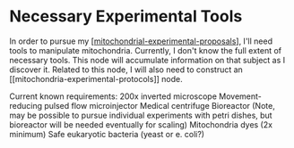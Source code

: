 # Necessary Experimental Tools

In order to pursue my [[mitochondrial-experimental-proposals]], I'll need tools to manipulate mitochondria.  Currently, I don't know the full extent of necessary tools.  This node will accumulate information on that subject as I discover it.  Related to this node, I will also need to construct an [[mitochondria-experimental-protocols]] node.

Current known requirements:
200x inverted microscope
Movement-reducing pulsed flow microinjector
Medical centrifuge
Bioreactor (Note, may be possible to pursue individual experiments with petri dishes, but bioreactor will be needed eventually for scaling)
Mitochondria dyes (2x minimum)
Safe eukaryotic bacteria (yeast or e. coli?)

[//begin]: # "Autogenerated link references for markdown compatibility"
[mitochondrial-experimental-proposals]: mitochondrial-experimental-proposals "Mitochondrial Experimental Proposals"
[//end]: # "Autogenerated link references"